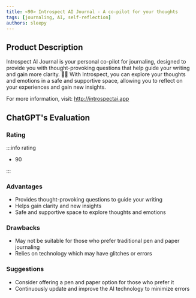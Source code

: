 ```yaml
---
title: <90> Introspect AI Journal - A co-pilot for your thoughts
tags: [journaling, AI, self-reflection]
authors: sleepy
---
```


## Product Description

Introspect AI Journal is your personal co-pilot for journaling, designed to provide you with thought-provoking questions that help guide your writing and gain more clarity. 📝💭 With Introspect, you can explore your thoughts and emotions in a safe and supportive space, allowing you to reflect on your experiences and gain new insights.

For more information, visit: http://introspectai.app

## ChatGPT's Evaluation

### Rating

:::info rating

- 90

:::

### Advantages

- Provides thought-provoking questions to guide your writing
- Helps gain clarity and new insights
- Safe and supportive space to explore thoughts and emotions


### Drawbacks

- May not be suitable for those who prefer traditional pen and paper journaling
- Relies on technology which may have glitches or errors

### Suggestions

- Consider offering a pen and paper option for those who prefer it
- Continuously update and improve the AI technology to minimize errors